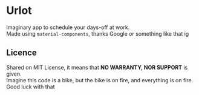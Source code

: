 # Urlot
Imaginary app to schedule your days-off at work.<br>
Made using `material-components`, thanks Google or something like that ig

## Licence
Shared on MIT License, it means that **NO WARRANTY, NOR SUPPORT** is given.<br>
Imagine this code is a bike, but the bike is on fire, and everything is on fire. Good luck with that
